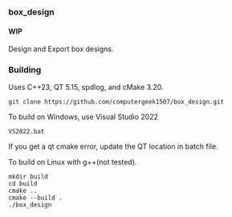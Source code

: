 ### box_design

#### WIP
Design and Export box designs.


### Building
Uses C++23, QT 5.15, spdlog, and cMake 3.20.

```git clone https://github.com/computergeek1507/box_design.git```

To build on Windows, use Visual Studio 2022

```VS2022.bat```

If you get a qt cmake error, update the QT location in batch file.

To build on Linux with g++(not tested).

```
mkdir build
cd build
cmake ..
cmake --build .
./box_design
```
